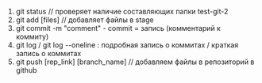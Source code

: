 1. git status // проверяет наличие составляющих папки test-git-2
2. git add [files] // добавляет файлы в stage
3. git commit -m "comment" - commit = запись (комментарий к коммиту)
4. git log / git log --oneline : подробная запись о коммитах / краткая запись о коммитах
5. git push [rep_link] [branch_name] // добавляем файлы в репозиторий в github